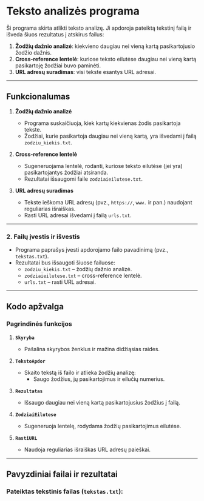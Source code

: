 # Teksto analizės programa

Ši programa skirta atlikti teksto analizę. Ji apdoroja pateiktą tekstinį failą ir išveda šiuos rezultatus į atskirus failus:

1. **Žodžių dažnio analizė**: kiekvieno daugiau nei vieną kartą pasikartojusio žodžio dažnis.
2. **Cross-reference lentelė**: kuriose teksto eilutėse daugiau nei vieną kartą pasikartoję žodžiai buvo paminėti.
3. **URL adresų suradimas**: visi tekste esantys URL adresai.

---

## Funkcionalumas

1. **Žodžių dažnio analizė**
   - Programa suskaičiuoja, kiek kartų kiekvienas žodis pasikartoja tekste.
   - Žodžiai, kurie pasikartoja daugiau nei vieną kartą, yra išvedami į failą `zodziu_kiekis.txt`.

2. **Cross-reference lentelė**
   - Sugeneruojama lentelė, rodanti, kuriose teksto eilutėse (jei yra) pasikartojantys žodžiai atsiranda.
   - Rezultatai išsaugomi faile `zodziaieilutese.txt`.

3. **URL adresų suradimas**
   - Tekste ieškoma URL adresų (pvz., `https://`, `www.` ir pan.) naudojant reguliarias išraiškas.
   - Rasti URL adresai išvedami į failą `urls.txt`.

---

### 2. Failų įvestis ir išvestis
- Programa paprašys įvesti apdorojamo failo pavadinimą (pvz., `tekstas.txt`).
- Rezultatai bus išsaugoti šiuose failuose:
  - `zodziu_kiekis.txt` – žodžių dažnio analizė.
  - `zodziaieilutese.txt` – cross-reference lentelė.
  - `urls.txt` – rasti URL adresai.

---

## Kodo apžvalga

### Pagrindinės funkcijos

1. **`Skyryba`**
   - Pašalina skyrybos ženklus ir mažina didžiąsias raides.
   
2. **`TekstoApdor`**
   - Skaito tekstą iš failo ir atlieka žodžių analizę:
     - Saugo žodžius, jų pasikartojimus ir eilučių numerius.

3. **`Rezultatas`**
   - Išsaugo daugiau nei vieną kartą pasikartojusius žodžius į failą.

4. **`ZodziaiEilutese`**
   - Sugeneruoja lentelę, rodydama žodžių pasikartojimus eilutėse.

5. **`RastiURL`**
   - Naudoja reguliarias išraiškas URL adresų paieškai.

---

## Pavyzdiniai failai ir rezultatai

### Pateiktas tekstinis failas (`tekstas.txt`):
